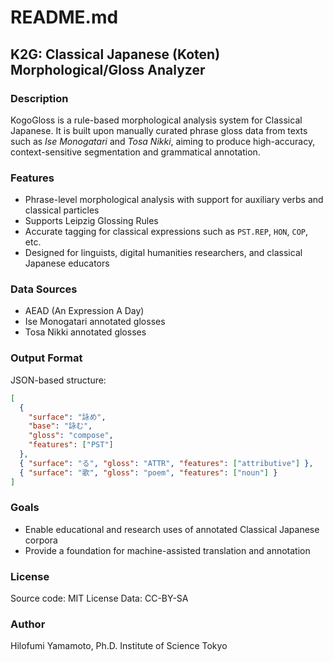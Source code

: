 # README.md

## K2G: Classical Japanese (Koten) Morphological/Gloss Analyzer

### Description

KogoGloss is a rule-based morphological analysis system for Classical Japanese. It is built upon manually curated phrase gloss data from texts such as _Ise Monogatari_ and _Tosa Nikki_, aiming to produce high-accuracy, context-sensitive segmentation and grammatical annotation.

### Features

- Phrase-level morphological analysis with support for auxiliary verbs and classical particles
- Supports Leipzig Glossing Rules
- Accurate tagging for classical expressions such as `PST.REP`, `HON`, `COP`, etc.
- Designed for linguists, digital humanities researchers, and classical Japanese educators

### Data Sources

- AEAD (An Expression A Day)
- Ise Monogatari annotated glosses
- Tosa Nikki annotated glosses

### Output Format

JSON-based structure:

```json
[
  {
    "surface": "詠め",
    "base": "詠む",
    "gloss": "compose",
    "features": ["PST"]
  },
  { "surface": "る", "gloss": "ATTR", "features": ["attributive"] },
  { "surface": "歌", "gloss": "poem", "features": ["noun"] }
]
```

### Goals

- Enable educational and research uses of annotated Classical Japanese corpora
- Provide a foundation for machine-assisted translation and annotation

### License

Source code: MIT License
Data: CC-BY-SA

### Author

Hilofumi Yamamoto, Ph.D.
Institute of Science Tokyo
